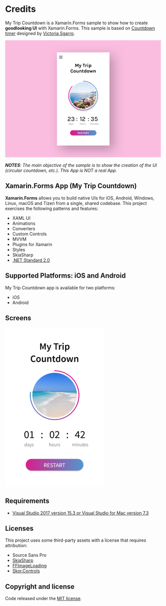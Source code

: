 # Credits

My Trip Countdown is a Xamarin.Forms sample to show how to create **goodlooking UI** with Xamarin.Forms. This sample is based on [Countdown timer](https://dribbble.com/shots/3580838-Daily-UI-014-Countdown-timer/) designed by [Victoria Sgarro](https://dribbble.com/victoriasgarro).

![](images/countdown_timer.png)

***NOTES**: The main objective of the sample is to show the creation of the UI (circular countdown, etc.). This App is NOT a real App.*

## Xamarin.Forms App (My Trip Countdown)

**Xamarin.Forms** allows you to build native UIs for iOS, Android, Windows, Linux, macOS and Tizen from a single, shared codebase. This project exercises the following patterns and features:

- XAML UI
- Animations
- Converters
- Custom Controls
- MVVM
- Plugins for Xamarin
- Styles
- SkiaSharp
- [.NET Standard 2.0](https://github.com/dotnet/standard)

## Supported Platforms: iOS and Android

My Trip Countdown app is available for two platforms:

- iOS
- Android

## Screens

<img src="images/MyTripCountdown.png" alt="My Trip Countdown" Width="320" />


## Requirements

* [Visual Studio 2017 version 15.3 or Visual Studio for Mac version 7.3](https://www.visualstudio.com/vs/)

## Licenses

This project uses some third-party assets with a license that requires attribution:

- Source Sans Pro
- [SkiaSharp](https://www.nuget.org/packages/SkiaSharp)
- [FFImageLoading](https://github.com/daniel-luberda/FFImageLoading)
- [Skor.Controls](https://github.com/skordesign/SKOR.UI)

## Copyright and license

Code released under the [MIT license](https://opensource.org/licenses/MIT).
